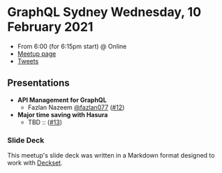 # GraphQL Sydney Wednesday, 10 February 2021

- From 6:00 (for 6:15pm start) @ Online
- [Meetup page][]
- [Tweets][]

## Presentations

- **API Management for GraphQL**
  - Fazlan Nazeem [@fazlan077][] ([#12][])
- **Major time saving with Hasura**
  - TBD :: ([#13][])

### Slide Deck

This meetup's slide deck was written in a Markdown format designed to work with
[Deckset][].

[#12]: https://github.com/graphqlsydney/graphqlsydney/issues/12
[@fazlan077]: https://twitter.com/fazlan077

[#13]: https://github.com/graphqlsydney/graphqlsydney/issues/13

[Meetup page]: https://www.meetup.com/GraphQL-Sydney/events/275488256/
[Tweets]: https://twitter.com/search?f=tweets&q=graphqlsydney%20since%3A2021-01-10%20until%3A2021-01-12&src=typd
[Deckset]: https://www.decksetapp.com/
